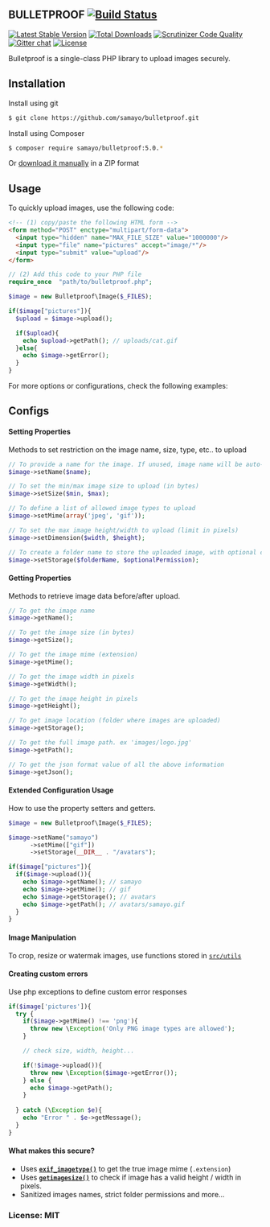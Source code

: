 ## BULLETPROOF [![Build Status](https://travis-ci.org/samayo/bulletproof.svg?branch=master)](https://travis-ci.org/samayo/bulletproof.svg?branch=master)

[![Latest Stable Version](https://poser.pugx.org/samayo/bulletproof/v/stable.svg?format=flat-square)](https://packagist.org/packages/samayo/bulletproof) [![Total Downloads](https://poser.pugx.org/samayo/bulletproof/downloads?format=flat-square)](https://packagist.org/packages/samayo/bulletproof?format=flat-square) [![Scrutinizer Code Quality](https://scrutinizer-ci.com/g/samayo/bulletproof/badges/quality-score.png?b=master)](https://scrutinizer-ci.com/g/samayo/bulletproof/?branch=master)  [![Gitter chat](https://img.shields.io/badge/gitter-join--chat-blue.svg)](https://gitter.im/fastpress/fastpress) [![License](https://poser.pugx.org/samayo/bulletproof/license)](https://packagist.org/packages/fastpress/framework)

Bulletproof is a single-class PHP library to upload images securely.

Installation
-----

Install using git
```bash
$ git clone https://github.com/samayo/bulletproof.git
```
Install using Composer
```bash
$ composer require samayo/bulletproof:5.0.*
```
Or [download it manually][bulletproof_archive] in a ZIP format

Usage
-----

To quickly upload images, use the following code:

```html
<!-- (1) copy/paste the following HTML form -->
<form method="POST" enctype="multipart/form-data">
  <input type="hidden" name="MAX_FILE_SIZE" value="1000000"/>
  <input type="file" name="pictures" accept="image/*"/>
  <input type="submit" value="upload"/>
</form>
```
```php 
// (2) Add this code to your PHP file
require_once  "path/to/bulletproof.php";

$image = new Bulletproof\Image($_FILES);

if($image["pictures"]){
  $upload = $image->upload(); 

  if($upload){
    echo $upload->getPath(); // uploads/cat.gif
  }else{
    echo $image->getError(); 
  }
}
```
For more options or configurations, check the following examples:


Configs
-----

#### Setting Properties
Methods to set restriction on the image name, size, type, etc.. to upload
```php  
// To provide a name for the image. If unused, image name will be auto-generated.
$image->setName($name);

// To set the min/max image size to upload (in bytes)
$image->setSize($min, $max);

// To define a list of allowed image types to upload
$image->setMime(array('jpeg', 'gif'));

// To set the max image height/width to upload (limit in pixels)
$image->setDimension($width, $height);

// To create a folder name to store the uploaded image, with optional chmod permission
$image->setStorage($folderName, $optionalPermission);
```

#### Getting Properties
Methods to retrieve image data before/after upload. 
```php 
// To get the image name
$image->getName();

// To get the image size (in bytes)
$image->getSize();

// To get the image mime (extension)
$image->getMime();

// To get the image width in pixels
$image->getWidth();

// To get the image height in pixels
$image->getHeight();

// To get image location (folder where images are uploaded)
$image->getStorage();

// To get the full image path. ex 'images/logo.jpg'
$image->getPath();

// To get the json format value of all the above information
$image->getJson();
```

#### Extended Configuration Usage
How to use the property setters and getters. 
```php 
$image = new Bulletproof\Image($_FILES);

$image->setName("samayo")
      ->setMime(["gif"])
      ->setStorage(__DIR__ . "/avatars");

if($image["pictures"]){
  if($image->upload()){
    echo $image->getName(); // samayo   
    echo $image->getMime(); // gif
    echo $image->getStorage(); // avatars
    echo $image->getPath(); // avatars/samayo.gif
  }
}
``` 

#### Image Manipulation
To crop, resize or watermak images, use functions stored in [`src/utils`][utils]

#### Creating custom errors
Use php exceptions to define custom error responses
```php 
if($image['pictures']){
  try {
    if($image->getMime() !== 'png'){
      throw new \Exception('Only PNG image types are allowed');
    }

    // check size, width, height...

    if(!$image->upload()){
      throw new \Exception($image->getError());
    } else {
      echo $image->getPath();
    }
    
  } catch (\Exception $e){
    echo "Error " . $e->getMessage();
  }
}
```

#### What makes this secure?  
* Uses **[`exif_imagetype()`][exif_imagetype_link]** to get the true image mime (`.extension`)
* Uses **[`getimagesize()`][getimagesize_link]** to check if image has a valid height / width in pixels.
* Sanitized images names, strict folder permissions and more... 

### License: MIT
[utils]: https://github.com/samayo/bulletproof/tree/master/src/utils
[bulletproof_archive]: http://github.com/samayo/bulletproof/releases
[exif_imagetype_link]: http://php.net/manual/de/function.exif-imagetype.php
[getimagesize_link]: http://php.net/manual/en/function.getimagesize.php
